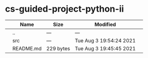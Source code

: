 # cs-guided-project-python-ii

<table><thead><tr class="header"><th></th><th>Name</th><th>Size</th><th>Modified</th><th></th></tr></thead><tbody><tr class="odd"><td></td><td><span class="goup">..</span></td><td>—</td><td>—</td><td></td></tr><tr class="even"><td></td><td><span class="name">src</span></td><td>—</td><td>Tue Aug 3 19:54:24 2021</td><td></td></tr><tr class="odd"><td></td><td><span class="name">README.md</span></td><td>229 bytes</td><td>Tue Aug 3 19:45:45 2021</td><td></td></tr></tbody></table>

